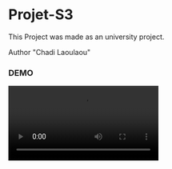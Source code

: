 # Projet-S3

This Project was made as an university project.

Author "Chadi Laoulaou"

<h3>DEMO</h3>


<video controls>
  <source src="https://vimeo.com/user108556822/review/391024884/c37cd85c2e" type="video/mp4">
</video> 
